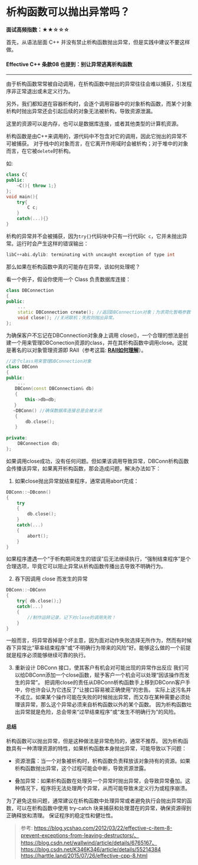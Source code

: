 # 析构函数可以抛出异常吗？

**面试高频指数：★★☆☆☆**

首先，从语法层面 C++ 并没有禁止析构函数抛出异常，但是实践中建议不要这样做。

#### Effective C++ 条款08 也提到：别让异常逃离析构函数

------

由于析构函数常常被自动调用，在析构函数中抛出的异常往往会难以捕获，引发程序非正常退出或未定义行为。

另外，我们都知道在容器析构时，会逐个调用容器中的对象析构函数，而某个对象析构时抛出异常还会引起后续的对象无法被析构，导致资源泄漏。 

这里的资源可以是内存，也可以是数据库连接，或者其他类型的计算机资源。

析构函数是由C++来调用的，源代码中不包含对它的调用，因此它抛出的异常不可被捕获。 对于栈中的对象而言，在它离开作用域时会被析构；对于堆中的对象而言，在它被`delete`时析构。

如:

```cpp
class C{
public:
    ~C(){ throw 1;}
};
void main(){
    try{
        C c;
    }
    catch(...){}
}
```

析构的异常并不会被捕获，因为`try{}`代码块中只有一行代码`C c`，它并未抛出异常。运行时会产生这样的错误输出：

```cpp
libC++abi.dylib: terminating with uncaught exception of type int
```

那么如果在析构函数中真的可能存在异常，该如何处理呢？

看一个例子，假设你使用一个 Class 负责数据库连接：

```cpp
class DBConnection
{ 
public:
　　 ...
　　 static DBConnection create(); //返回DBConnection对象；为求简化暂略参数
　　 void close(); //关闭联机；失败则抛出异常。
};
```

为确保客户不忘记在DBConnection对象身上调用 close()，一个合理的想法是创建一个用来管理DBConection资源的class，并在其析构函数中调用close。这就是著名的以对象管理资源即 RAII（参考这篇: [**RAII如何理解**](https://www.yuque.com/csguide/cf15wf/hnp4d3xnb3dbphn8)）。

```cpp
//这个class用来管理DBConnection对象
class DBConn
{ 
public:
　　 ...
　　DBConn(const DBConnection& db)
　　{
       this->db=db;
   }
　 ~DBConn() //确保数据库连接总是会被关闭
　　{
　　    db.close();
　　}
　　
private:
　　 DBConnection db;
};
```

如果调用close成功，没有任何问题。但如果该调用导致异常，DBConn析构函数会传播该异常，如果离开析构函数，那会造成问题，解决办法如下：

1. 如果close抛出异常就结束程序，通常调用abort完成：

```cpp
DBConn::~DBconn()
{
    try
    {
	    db.close(); 
    }
    catch(...)
    {
        abort();
    }
}
```

如果程序遭遇一个“于析构期间发生的错误”后无法继续执行，“强制结束程序”是个合理选项，毕竟它可以阻止异常从析构函数传播出去导致不明确行为。

2. 吞下因调用 close 而发生的异常

```cpp
DBConn::~DBConn
{
    try{ db.close();}
    catch(...) 
    {
        //制作运转记录，记下对close的调用失败！
    }
}
```

一般而言，将异常吞掉是个坏主意，因为面对动作失败选择无所作为，然而有时候吞下异常比“草率结束程序”或“不明确行为带来的风险”好。能够这么做的一个前提就是程序必须能够继续可靠的执行。

3. 重新设计 DBConn 接口，使其客户有机会对可能出现的异常作出反应
   我们可以给DBConn添加一个close函数，赋予客户一个机会可以处理“因该操作而发生的异常”。
   把调用close的责任从DBConn析构函数手上移到DBConn客户手中，你也许会认为它违反了“让接口容易被正确使用”的忠告。
   实际上这污名并不成立。如果某个操作可能在失败的时候抛出异常，而又存在某种需要必须处理该异常，那么这个异常必须来自析构函数以外的某个函数。
   因为析构函数吐出异常就是危险，总会带来“过早结束程序”或“发生不明确行为”的风险。

#### 总结

析构函数可以抛出异常，但是这种做法是非常危险的，通常不推荐。
因为析构函数具有一种清理资源的特性，如果析构函数本身抛出异常，可能导致以下问题：

* 资源泄露：当一个对象被析构时，析构函数负责释放该对象持有的资源。如果析构函数抛出异常，这个过程可能会中断，导致资源泄露。

* 叠加异常：如果析构函数在处理另一个异常时抛出异常，会导致异常叠加。这种情况下，程序将无法处理两个异常，从而可能导致未定义行为或程序崩溃。

为了避免这些问题，通常建议在析构函数中处理异常或者避免执行会抛出异常的函数，可以在析构函数中使用 try-catch 块来捕获和处理潜在的异常，确保资源得到正确释放和清理。
保证程序的稳定性和健壮性。

> 参考: https://blog.ycshao.com/2012/03/22/effective-c-item-8-prevent-exceptions-from-leaving-destructors/、https://blog.csdn.net/wallwind/article/details/6765167、https://blog.csdn.net/K346K346/article/details/55214384
> https://harttle.land/2015/07/26/effective-cpp-8.html

